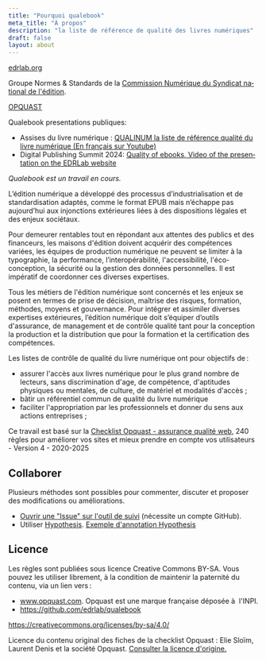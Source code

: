 ```yaml
---
title: "Pourquoi qualebook"
meta_title: "À propos"
description: "la liste de référence de qualité des livres numériques"
draft: false
layout: about
---
```



[edrlab.org](https://www.edrlab.org/about/)

<span lang="fr">Groupe Normes & Standards de la [Commission Numérique du Syndicat national de l'édition](https://www.sne.fr/numerique-2/). </span>


[OPQUAST](https://www.opquast.com/a-propos/)



Qualebook presentations publiques:
* <span lang="fr">Assises du livre numérique : [QUALINUM la liste de référence qualité du livre numérique (En français sur Youtube)](https://youtu.be/zg6C0cuDUqE?list=PLY0BtmO03yYGQ8sQ7fwSw7IVaymmtp4Pm&t=2413)</span>
* <span lang="en">Digital Publishing Summit 2024: [Quality of ebooks, Video of the presentation on the EDRLab website](https://www.edrlab.org/events/digital-publishing-summit-2024/#1708288836982-85ce3f99-0b0f)</span>


*Qualebook est un travail en cours.*

L’édition numérique a développé des processus d’industrialisation et de standardisation adaptés, comme le format EPUB mais n’échappe pas aujourd’hui aux injonctions extérieures liées à des dispositions légales et des enjeux sociétaux. 

Pour demeurer rentables tout en répondant aux attentes des publics et des financeurs, les maisons d'édition doivent acquérir des compétences variées, les équipes de production numérique ne peuvent se limiter à la typographie, la performance, l’interopérabilité, l'accessibilité, l'éco-conception, la sécurité ou la gestion des données personnelles. Il est impératif de coordonner ces diverses expertises.

Tous les métiers de l'édition numérique sont concernés et les enjeux se posent en termes de prise de décision, maîtrise des risques, formation, méthodes, moyens et gouvernance.  Pour intégrer et assimiler diverses expertises extérieures, l’édition numérique doit s’équiper d’outils d'assurance, de management et de contrôle qualité tant pour la conception la production et la distribution que pour la formation et la certification des compétences. 

Les listes de contrôle de qualité du livre numérique ont pour objectifs de&#8239;:

* assurer l'accès aux livres numérique pour le plus grand nombre de lecteurs, sans discrimination d'age, de compétence, d'aptitudes physiques ou mentales, de culture, de matériel et modalités d'accès ;
* bâtir un référentiel commun de qualité du livre numérique
* faciliter l'appropriation par les professionnels et donner du sens aux actions entreprises ; 

Ce travail est basé sur la [Checklist Opquast - assurance qualité web](https://checklists.opquast.com/fr/assurance-qualite-web/), 240 règles pour améliorer vos sites et mieux prendre en compte vos utilisateurs - Version 4 - 2020-2025

## Collaborer

Plusieurs méthodes sont possibles pour commenter, discuter et proposer des modifications ou améliorations. 

* [Ouvrir une "Issue" sur l'outil de suivi](https://github.com/edrlab/qualebook/issues/new) (nécessite un compte GitHub).
* Utiliser [Hypothesis](https://hypothes.is). [Exemple d'annotation Hypothesis]((https://hyp.is/0Ue8yGaIEe6g0hMib30YBw/edrlab.github.io/qualebook/fr/rules/001/) ) 
  
## Licence

Les règles sont publiées sous licence Creative Commons BY-SA. Vous pouvez les utiliser librement, à la condition de maintenir la paternité du contenu, via un lien vers&#8239;:

* www.opquast.com.  Opquast est une marque française déposée à  l'INPI.
* https://github.com/edrlab/qualebook

https://creativecommons.org/licenses/by-sa/4.0/

Licence du contenu original des fiches de la checklist Opquast : Elie Sloïm, Laurent Denis et la société Opquast. <a href="https://checklists.opquast.com/fr/assurance-qualite-web/licence/">Consulter la licence d'origine.</a>



